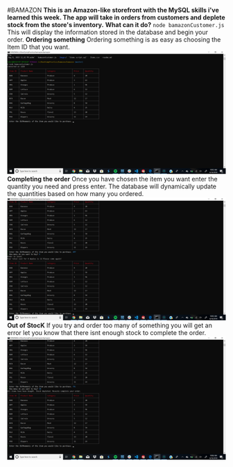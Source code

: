 #BAMAZON
**This is an Amazon-like storefront with the MySQL skills i've learned this week. The app will take in orders from customers and deplete stock from the store's inventory.** 
**What can it do?**
`node bamazonCustomer.js`
This will display the information stored in the database and begin your order.
**Ordering something**
Ordering something is as easy as choosing the Item ID that you want.
![Buying an Item](Images/buy.png)
**Completing the order**
Once you have chosen the item you want enter the quantity you need and press enter. The database will dynamically update the quantities based on how many you ordered.
![Completing the order](Images\ordercomplete.png)
**Out of StocK**
If you try and order too many of something you will get an error let you know that there isnt enough stock to complete the order.
![Out of Stock](Images\outofstock.png)